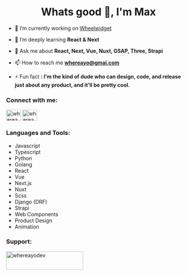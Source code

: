<h1 align="center">Whats good 👋, I'm Max</h1>

- 🔭 I’m currently working on [Wheelwidget](https://wheelwidget.com)

- 🌱 I’m deeply learning **React & Next**

- 💬 Ask me about **React, Next, Vue, Nuxt, GSAP, Three, Strapi**

- 📫 How to reach me **whereayo@gmai.com**

- ⚡ Fun fact **: I'm the kind of dude who can design, code, and release just about any product, and it'll be pretty cool.**

<h3 align="left">Connect with me:</h3>
<p align="left">
<a href="https://twitter.com/wherea_yo" target="blank"><img align="center" src="https://raw.githubusercontent.com/rahuldkjain/github-profile-readme-generator/master/src/images/icons/Social/twitter.svg" alt="wherea_yo" height="30" width="40" /></a>
<a href="https://instagram.com/wherea.yo" target="blank"><img align="center" src="https://raw.githubusercontent.com/rahuldkjain/github-profile-readme-generator/master/src/images/icons/Social/instagram.svg" alt="wherea.yo" height="30" width="40" /></a>
</p>

<h3 align="left">Languages and Tools:</h3>

- Javascript
- Typescript
- Python
- Golang
- React
- Vue
- Next.js
- Nuxt
- Scss
- Django (DRF)
- Strapi
- Web Components
- Product Design
- Animation

<h3 align="left">Support:</h3>
<p><a href="https://www.buymeacoffee.com/whereayodev"> <img align="left" src="https://cdn.buymeacoffee.com/buttons/v2/default-yellow.png" height="50" width="210" alt="whereayodev" /></a></p><br><br>
